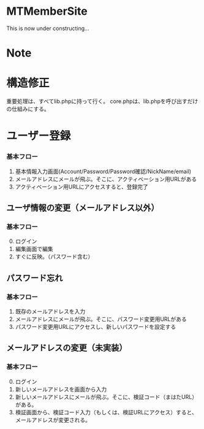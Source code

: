 # MTMemberSite

This is now under constructing...

# Note

# 構造修正

重要処理は、すべてlib.phpに持って行く。
core.phpは、lib.phpを呼び出すだけの仕組みにする。

# ユーザー登録

### 基本フロー

 1. 基本情報入力画面(Account/Password/Password確認/NickName/email)
 2. メールアドレスにメールが飛ぶ。そこに、アクティベーション用URLがある
 3. アクティベーション用URLにアクセスすると、登録完了

## ユーザ情報の変更（メールアドレス以外）

### 基本フロー

 0. ログイン
 1. 編集画面で編集
 2. すぐに反映。（パスワード含む）

## パスワード忘れ

### 基本フロー

 1. 既存のメールアドレスを入力
 2. メールアドレスにメールが飛ぶ。そこに、パスワード変更用URLがある
 3. パスワード変更用URLにアクセスし、新しいパスワードを設定する

## メールアドレスの変更（未実装）

### 基本フロー

 0. ログイン
 1. 新しいメールアドレスを画面から入力
 2. 新しいメールアドレスにメールが飛ぶ。そこに、検証コード（まはたURL）がある。
 3. 検証画面から、検証コード入力（もしくは、検証URLにアクセス）すると、メールアドレスが変更される。
